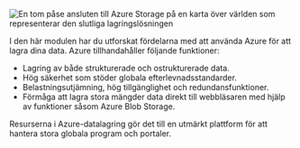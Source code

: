 ![En tom påse ansluten till Azure Storage på en karta över världen som representerar den slutliga lagringslösningen](../media/6-heading.png)

I den här modulen har du utforskat fördelarna med att använda Azure för att lagra dina data. Azure tillhandahåller följande funktioner:

- Lagring av både strukturerade och ostrukturerade data.
- Hög säkerhet som stöder globala efterlevnadsstandarder.
- Belastningsutjämning, hög tillgänglighet och redundansfunktioner.
- Förmåga att lagra stora mängder data direkt till webbläsaren med hjälp av funktioner såsom Azure Blob Storage.

Resurserna i Azure-datalagring gör det till en utmärkt plattform för att hantera stora globala program och portaler.